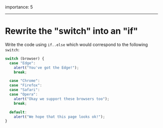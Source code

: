 importance: 5

---

# Rewrite the "switch" into an "if"

Write the code using `if..else` which would correspond to the following `switch`:

```js
switch (browser) {
  case "Edge":
    alert("You've got the Edge!");
    break;

  case "Chrome":
  case "Firefox":
  case "Safari":
  case "Opera":
    alert("Okay we support these browsers too");
    break;

  default:
    alert("We hope that this page looks ok!");
}
```
